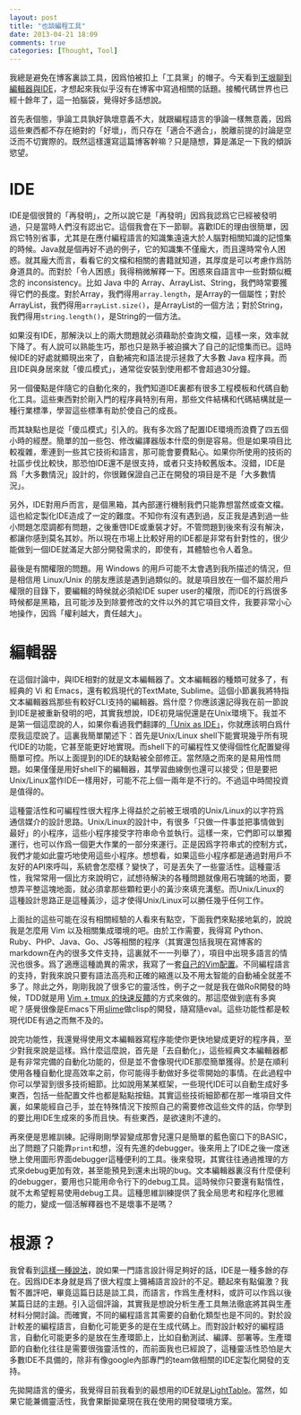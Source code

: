 ```yaml
---
layout: post
title: "也談編程工具"
date: 2013-04-21 18:09
comments: true
categories: [Thought, Tool]
---
```


我總是避免在博客裏談工具，因爲怕被扣上「工具黨」的帽子。今天看到[王垠聊到編輯器與IDE](http://www.yinwang.org/blog-cn/2013/04/20/editor-ide)，才想起來我似乎沒有在博客中寫過相關的話題。接觸代碼世界也已經十餘年了，這一拍腦袋，覺得好多話想說。

首先表個態，爭論工具孰好孰壞意義不大，就跟編程語言的爭論一樣無意義，因爲這些東西都不存在絕對的「好壞」，而只存在「適合不適合」，脫離前提的討論是空泛而不切實際的。既然這樣還寫這篇博客幹嘛？只是隨想，算是滿足一下我的傾訴慾望。<!--more-->

IDE
===

IDE是個很贊的「再發明」，之所以說它是「再發明」因爲我認爲它已經被發明過，只是當時人們沒有認出它。這個我會在下一節聊。喜歡IDE的理由很簡單，因爲它特別省事，尤其是在應付編程語言的知識集遠遠大於人腦對相關知識的記憶集的時候。Java就是個再好不過的例子，它的知識集不僅龐大，而且還時常令人困惑。就其龐大而言，看看它的文檔和相關的書籍就知道，其厚度是可以考慮作爲防身道具的。而對於「令人困惑」我得稍微解釋一下。困惑來自語言中一些對類似概念的
inconsistency。比如 Java 中的 Array、ArrayList、String，我們時常要獲得它們的長度。對於Array，我們得用`array.length`，是Array的一個屬性；對於ArrayList，我們得用`arrayList.size()`，是ArrayList的一個方法；對於String，我們得用`string.length()`，是String的一個方法。

如果沒有IDE，那解決以上的兩大問題就必須藉助於查詢文檔，這樣一來，效率就下降了。有人說可以熟能生巧，那也只是熟手被迫擴大了自己的記憶集而已。這時候IDE的好處就顯現出來了，自動補完和語法提示拯救了大多數 Java 程序員。而且IDE與身居來就「傻瓜模式」，通常從安裝到使用都不會超過30分鐘。

另一個優點是伴隨它的自動化來的，我們知道IDE裏都有很多工程模板和代碼自動化工具。這些東西對於剛入門的程序員特別有用，那些文件結構和代碼結構就是一種行業標準，學習這些標準有助於使自己的成長。

而其缺點也是從「傻瓜模式」引入的。我有多次爲了配置IDE環境而浪費了四五個小時的經歷。簡單的加一些包、修改編譯器版本什麼的倒是容易。但是如果項目比較複雜，牽連到一些其它技術和語言，那可能會要費點心。如果你所使用的技術的社區步伐比較快，那恐怕IDE還不是很支持，或者只支持較舊版本。沒錯，IDE是爲「大多數情況」設計的，你很難保證自己正在開發的項目是不是「大多數情況」。

另外，IDE對用戶而言，是個黑箱，其內部運行機制我們只能靠想當然或查文檔。這也給定製化IDE造成了一定的難度。不知你有沒有遇到過，反正我是遇到過一些小問題怎麼調都有問題，之後重啓IDE或重裝才好。不管問題到後來有沒有解決，都讓你感到莫名其妙。所以現在市場上比較好用的IDE都是非常有針對性的，很少能做到一個IDE就滿足大部分開發需求的，即使有，其體驗也令人着急。

最後是有關權限的問題。用 Windows 的用戶可能不太會遇到我所描述的情況，但是相信用 Linux/Unix 的朋友應該是遇到過類似的。就是項目放在一個不屬於用戶權限的目錄下，要編輯的時候就必須給IDE super user的權限，而IDE的行爲很多時候都是黑箱，且可能涉及到除要修改的文件以外的其它項目文件，我要非常小心地操作，因爲「權利越大，責任越大」。

編輯器
======

在這個討論中，與IDE相對的就是文本編輯器了。文本編輯器的種類可就多了，有經典的 Vi 和 Emacs，還有較爲現代的TextMate, Sublime。這個小節裏我將特指文本編輯器爲那些有較好CLI支持的編輯器。爲什麼？你應該還記得我在前一節說到IDE是被重新發明的吧，其實我想說，IDE初見端倪還是在Unix環境下。我並不是第一個這麼說的人，如果你看過我們翻譯的[「Unix as
IDE」](http://conanchou.github.io/Unix-as-IDE--Chinese-/)，你就應該明白爲什麼我這麼說了。這裏我簡單闡述下：首先是Unix/Linux
shell下能實現幾乎所有現代IDE的功能，它甚至能更好地實現。而shell下的可編程性又使得個性化配置變得簡單可控。所以上面提到的IDE的缺點被全部修正。當然隨之而來的是易用性問題。如果僅僅是用好shell下的編輯器，其學習曲線倒也還可以接受；但是要把Unix/Linux當作IDE一樣用好，可能不花上個一兩年是不行的。不過這中時間投資是值得的。

這種靈活性和可編程性很大程序上得益於之前被王垠噴的Unix/Linux的以字符爲通信媒介的設計思路。Unix/Linux的設計中，有很多「只做一件事並把事情做到最好」的小程序，這些小程序接受字符串命令並執行。這樣一來，它們即可以單獨運行，也可以作爲一個更大作業的一部分來運行。正是因爲字符串式的控制方式，我們才能如此靈巧地使用這些小程序。想想看，如果這些小程序都是通過對用戶不友好的API來呼叫，系統會怎麼樣？變快了，可是丟失了一些靈活性。這種靈活性，我常常用一個比方來說明它，試想待解決的各種問題就像用石塊鋪的地面，要想弄平整這塊地面，就必須拿那些顆粒更小的黃沙來填充溝壑。而Unix/Linux的這種設計思路正是這種黃沙，這才使得Unix/Linux可以勝任幾乎任何工作。

上面扯的這些可能在沒有相關經驗的人看來有點空，下面我們來點接地氣的，說說我是怎麼用 Vim 以及相關集成環境的吧。由於工作需要，我得寫
Python、Ruby、PHP、Java、Go、JS等相關的程序（其實還包括我現在寫博客的markdown在內的很多文件支持，這裏就不一一列舉了），項目中出現多語言的情況也很多。爲了適應這種詭異的需求，我寫了一套[自己的Vim配置](https://github.com/ConanChou/ConanVimrc)。不同編程語言的支持，對我來說只要有語法高亮和正確的縮進以及不用太智能的自動補全就差不多了。除此之外，剛剛我說了很多它的靈活性，例子之一就是我在做RoR開發的時候，TDD就是用 [Vim + tmux
的快速反饋](http://joshuadavey.com/2012/01/10/faster-tdd-feedback-with-tmux-tslime-vim-and-turbux/)的方式來做的。那這麼做到底有多爽呢？感覺很像是Emacs下用[slime](http://common-lisp.net/project/slime/)做clisp的開發，隨寫隨eval。這些功能性都是較現代IDE有過之而無不及的。

說完功能性，我還覺得使用文本編輯器寫程序能使你更快地變成更好的程序員，至少對我來說是這樣。爲什麼這麼說，首先是「去自動化」，這些經典文本編輯器都是有非常完備的自動化功能的，但是並不會像現代IDE那麼簡單獲得。於是在順利使用各種自動化提高效率之前，你可能得手動做好多從零開始的事情。在此過程中你可以學習到很多技術細節。比如說用某某框架，一些現代IDE可以自動生成好多東西，包括一些配置文件也都是點點按鈕。其實這些技術細節都在那一堆項目文件裏，如果能經自己手，並在特殊情況下按照自己的需要修改這些文件的話，你學到的要比用IDE生成來的多而且快。有些東西，是欲速則不達的。

再來便是思維訓練。記得剛剛學習變成那會兒還只是簡單的藍色窗口下的BASIC，出了問題了只能靠`print`和想，沒有先進的debugger。後來用上了IDE之後一度迷戀上使用圖形界面debugger這種便利的工具。後來發現，其實往往通過推理的方式來debug更加有效，甚至能預見到還未出現的bug。文本編輯器裏沒有什麼便利的debugger，要用也只能用命令行下的debug工具。這時候你只要還有點惰性，就不太希望輕易使用debug工具。這種思維訓練提供了我全局思考和程序化思維的能力，變成一個活解釋器也不是壞事不是嗎？

根源？
======

我曾看到[這樣一種說法](http://developers.slashdot.org/story/12/10/30/065244/the-ide-as-a-bad-programming-language-enabler)，說如果一門語言設計得足夠好的話，IDE是一種多餘的存在。因爲IDE本身就是爲了很大程度上彌補語言設計的不足。聽起來有點偏激？我暫不置評吧，畢竟這篇日誌是談工具，而語言，作爲生產材料，或許可以作爲以後某篇日誌的主題。引入這個評論，其實我是想說分析生產工具無法徹底將其與生產材料分開討論。而確實，不同的編程語言其需要的自動化類型也是不同的。對於設計較差的編程語言，自動化可能更多的是在生成代碼上。而對設計較好的編程語言，自動化可能更多的是放在生產環節上，比如自動測試、編譯、部署等。生產環節的自動化往往是需要很強靈活性的，而前面我也已經說了，這種靈活性恐怕是大多數IDE不具備的，除非有像google內部專門的team做相關的IDE定製化開發的支持。

先拋開語言的優劣，我覺得目前我看到的最想用的IDE就是[LightTable](http://www.lighttable.com/)。當然，如果它能兼備靈活性，我會果斷拋棄現在我在使用的開發環境方案。
